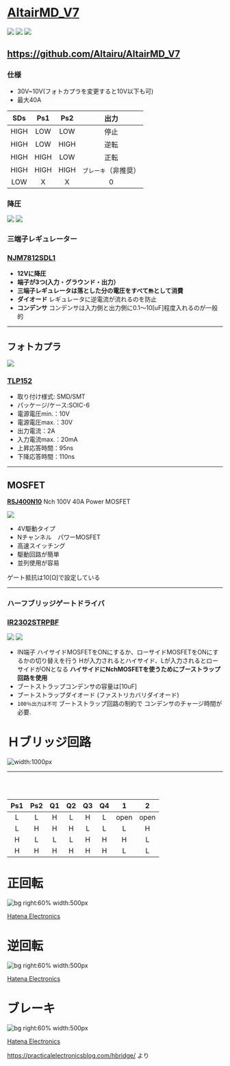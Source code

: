 # [**AltairMD_V7**](https://github.com/Altairu/AltairMD_V7)
![](image/MD_kairozu_all.png)
![](image/MD_PCB_all.png)
![](image/MD.png)

https://github.com/Altairu/AltairMD_V7
---
### **仕様**
* 30V~10V(フォトカプラを変更すると10V以下も可)
* 最大40A 

|SDs|Ps1|Ps2|出力|
|:----:|:----:|:----:|:----:|
|HIGH|LOW	|LOW	|停止|
|HIGH|LOW	|HIGH	|逆転|
|HIGH|HIGH	|LOW	|正転|
|HIGH|HIGH	|HIGH	|`ブレーキ`（非推奨）|
|LOW|X	|X	|0|
### **降圧**
![](image/三端子.png)
![](image/三端子PCB.png) 
### **三端子レギュレーター** 
### **[NJM7812SDL1]()**
* **12Vに降圧**
* **端子が3つ(入力・グラウンド・出力）**
* **三端子レギュレータは落とした分の電圧をすべて`熱`として消費**
* **ダイオード**
レギュレータに逆電流が流れるのを防止
* **コンデンサ**
コンデンサは入力側と出力側に0.1～10[uF]程度入れるのが一般的


---
## **フォトカプラ**
![](image/フォトカプラ.png)

### [TLP152](https://akizukidenshi.com/catalog/g/g110824/)
* 取り付け様式:	SMD/SMT	
* パッケージ/ケース:SOIC-6
* 電源電圧min.：10V
* 電源電圧max.：30V
* 出力電流：2A
* 入力電流max.：20mA
* 上昇応答時間：95ns
* 下降応答時間：110ns


---
## **MOSFET**
[**RSJ400N10**](https://www.rohm.co.jp/products/mosfets/small-signal/single-nch/rsj400n10-product)
Nch 100V 40A Power MOSFET

![](image/fet.png)

* 4V駆動タイプ
* Nチャンネル　パワーMOSFET
* 高速スイッチング
* 駆動回路が簡単
* 並列使用が容易

ゲート抵抗は10[Ω]で設定している

---
### **ハーフブリッジゲートドライバ**
### [**IR2302STRPBF**](https://akizukidenshi.com/catalog/g/g115656/)
![](image/ir2302PCB.png) 
![](image/ir2302_2.png) 
* IN端子
ハイサイドMOSFETをONにするか、ローサイドMOSFETをONにするかの切り替えを行う
Hが入力されるとハイサイド、Lが入力されるとローサイドがONとなる
**ハイサイドにNchMOSFETを使うためにブーストラップ回路を使用**
* ブートストラップコンデンサの容量は[10uF]
* ブートストラップダイオード
(ファストリカバリダイオード)
* `100％出力は不可`
ブートストラップ回路の制約で
コンデンサのチャージ時間が必要.

# Ｈブリッジ回路
![width:1000px](image/HブリッジPCB.png) 

---
<br>
<br>

| Ps1 | Ps2 | Q1  | Q2  | Q3  | Q4  | 1    | 2    | 
| :----: | :----: | :----: | :----: | :----: | :----: | :----: | :----: | 
| L   | L   | H   | L   | H   | L   | open | open | 
| L   | H   | H   | H   | L   | L   | L    | H    | 
| H   | L   | L   | L   | H   | H   | H    | L    | 
| H   | H   | H   | H   | H   | H   | L    | L    | 

# 正回転

![bg right:60% width:500px](image/1_files/4f8aed0cbb3d233e4912fb6e8aac236a.png)

[Hatena Electronics](https://practicalelectronicsblog.com/hbridge/)

# 逆回転
![bg right:60% width:500px](image/1_files/165cf2e3f7085f0288b2cf0e68efcce5.png)

[Hatena Electronics](https://practicalelectronicsblog.com/hbridge/)

# ブレーキ
![bg right:60% width:500px](image/1_files/498ec3ddbcb9075836d5a820f88e3163.png)

[Hatena Electronics](https://practicalelectronicsblog.com/hbridge/)

https://practicalelectronicsblog.com/hbridge/  より

